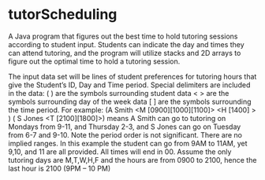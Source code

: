 # tutorScheduling
A Java program that figures out the best time to hold tutoring sessions according to student input. Students can indicate the day and times they can attend tutoring, and the program will utilize stacks and 2D arrays to figure out the optimal time to hold a tutoring session.

The input data set will be lines of student preferences for tutoring hours that give the Student’s ID, Day and Time period. Special delimiters are included in the data:
( )  are the symbols surrounding student data
< > are the symbols surrounding day of the week data
[ ]  are the symbols surrounding the time period.
For example:
(A Smith <M [0900][1000][1100]> <H [1400] > ) ( S Jones <T [2100][1800]>)
 means A Smith can go to tutoring on Mondays from 9-11, and Thursday 2-3, and S Jones can go on Tuesday from 6-7 and 9-10. Note the period order is  not significant.  There are no implied ranges. In this example the student can go from 9AM to 11AM, yet 9,10, and 11 are all provided. All times will end in 00.
Assume the only tutoring days are M,T,W,H,F  and the hours are from 0900 to 2100, hence the last hour is 2100 (9PM – 10 PM)
